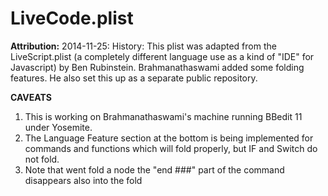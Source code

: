 # LiveCode.plist


**Attribution:** 2014-11-25: History: This plist was adapted from the LiveScript.plist (a completely different language use as a kind of "IDE" for Javascript) by Ben Rubinstein. Brahmanathaswami added some folding features. He also set this up as a separate public repository.

**CAVEATS** 

1. This is working on Brahmanathaswami's machine running BBedit 11 under Yosemite.
2. The Language Feature section at the bottom is being implemented for commands and functions which will fold properly, but IF and Switch  do not fold.
3. Note that went fold a node the "end ###" part of the command disappears also into the fold
